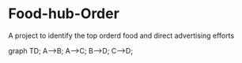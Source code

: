 # Food-hub-Order
A project to identify the top orderd food and direct advertising efforts

graph TD;
    A-->B;
    A-->C;
    B-->D;
    C-->D;
